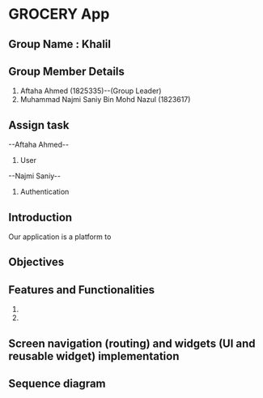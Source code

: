 # GROCERY App

## Group Name : Khalil
## Group Member Details 
1. Aftaha Ahmed (1825335)--(Group Leader)
2. Muhammad Najmi Saniy Bin Mohd Nazul (1823617)

## Assign task

--Aftaha Ahmed--
1. User

--Najmi Saniy--
1. Authentication


## Introduction

Our application is a platform to  

## Objectives


## Features and Functionalities

1. 
2. 

## Screen navigation (routing) and widgets (UI and reusable widget) implementation

## Sequence diagram 
